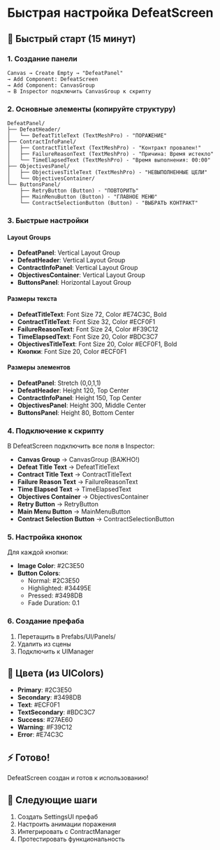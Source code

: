 # Быстрая настройка DefeatScreen

## 🚀 Быстрый старт (15 минут)

### 1. Создание панели
```
Canvas → Create Empty → "DefeatPanel"
→ Add Component: DefeatScreen
→ Add Component: CanvasGroup
→ В Inspector подключить CanvasGroup к скрипту
```

### 2. Основные элементы (копируйте структуру)
```
DefeatPanel/
├── DefeatHeader/
│   └── DefeatTitleText (TextMeshPro) - "ПОРАЖЕНИЕ"
├── ContractInfoPanel/
│   ├── ContractTitleText (TextMeshPro) - "Контракт провален!"
│   ├── FailureReasonText (TextMeshPro) - "Причина: Время истекло"
│   └── TimeElapsedText (TextMeshPro) - "Время выполнения: 00:00"
├── ObjectivesPanel/
│   ├── ObjectivesTitleText (TextMeshPro) - "НЕВЫПОЛНЕННЫЕ ЦЕЛИ"
│   └── ObjectivesContainer/
└── ButtonsPanel/
    ├── RetryButton (Button) - "ПОВТОРИТЬ"
    ├── MainMenuButton (Button) - "ГЛАВНОЕ МЕНЮ"
    └── ContractSelectionButton (Button) - "ВЫБРАТЬ КОНТРАКТ"
```

### 3. Быстрые настройки

#### Layout Groups
- **DefeatPanel**: Vertical Layout Group
- **DefeatHeader**: Vertical Layout Group
- **ContractInfoPanel**: Vertical Layout Group
- **ObjectivesContainer**: Vertical Layout Group
- **ButtonsPanel**: Horizontal Layout Group

#### Размеры текста
- **DefeatTitleText**: Font Size 72, Color #E74C3C, Bold
- **ContractTitleText**: Font Size 32, Color #ECF0F1
- **FailureReasonText**: Font Size 24, Color #F39C12
- **TimeElapsedText**: Font Size 20, Color #BDC3C7
- **ObjectivesTitleText**: Font Size 20, Color #ECF0F1, Bold
- **Кнопки**: Font Size 20, Color #ECF0F1

#### Размеры элементов
- **DefeatPanel**: Stretch (0,0,1,1)
- **DefeatHeader**: Height 120, Top Center
- **ContractInfoPanel**: Height 150, Top Center
- **ObjectivesPanel**: Height 300, Middle Center
- **ButtonsPanel**: Height 80, Bottom Center

### 4. Подключение к скрипту
В DefeatScreen подключить все поля в Inspector:
- **Canvas Group** → CanvasGroup (ВАЖНО!)
- **Defeat Title Text** → DefeatTitleText
- **Contract Title Text** → ContractTitleText
- **Failure Reason Text** → FailureReasonText
- **Time Elapsed Text** → TimeElapsedText
- **Objectives Container** → ObjectivesContainer
- **Retry Button** → RetryButton
- **Main Menu Button** → MainMenuButton
- **Contract Selection Button** → ContractSelectionButton

### 5. Настройка кнопок
Для каждой кнопки:
- **Image Color**: #2C3E50
- **Button Colors**:
  - Normal: #2C3E50
  - Highlighted: #34495E
  - Pressed: #3498DB
  - Fade Duration: 0.1

### 6. Создание префаба
1. Перетащить в Prefabs/UI/Panels/
2. Удалить из сцены
3. Подключить к UIManager

## 🎨 Цвета (из UIColors)
- **Primary**: #2C3E50
- **Secondary**: #3498DB
- **Text**: #ECF0F1
- **TextSecondary**: #BDC3C7
- **Success**: #27AE60
- **Warning**: #F39C12
- **Error**: #E74C3C

## ⚡ Готово!
DefeatScreen создан и готов к использованию!

## 🔧 Следующие шаги
1. Создать SettingsUI префаб
2. Настроить анимации поражения
3. Интегрировать с ContractManager
4. Протестировать функциональность
